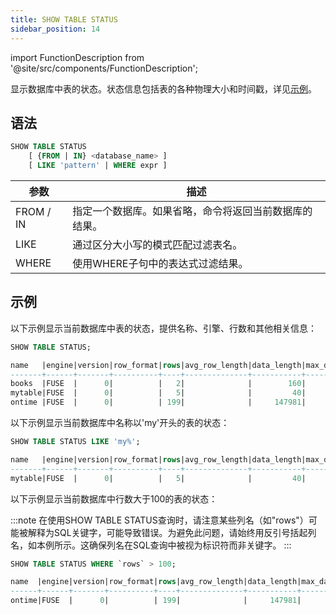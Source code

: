 ```yaml
---
title: SHOW TABLE STATUS
sidebar_position: 14
---
```

import FunctionDescription from '@site/src/components/FunctionDescription';

<FunctionDescription description="引入或更新: v1.2.131"/>

显示数据库中表的状态。状态信息包括表的各种物理大小和时间戳，详见[示例](#examples)。

## 语法

```sql
SHOW TABLE STATUS
    [ {FROM | IN} <database_name> ]
    [ LIKE 'pattern' | WHERE expr ]
```

| 参数        | 描述                                                                                                                         |
|-----------|-----------------------------------------------------------------------------------------------------------------------------|
| FROM / IN | 指定一个数据库。如果省略，命令将返回当前数据库的结果。                                                                                          |
| LIKE      | 通过区分大小写的模式匹配过滤表名。                                                                                                              |
| WHERE     | 使用WHERE子句中的表达式过滤结果。                                                                                                          |

## 示例

以下示例显示当前数据库中表的状态，提供名称、引擎、行数和其他相关信息：

```sql
SHOW TABLE STATUS;

name   |engine|version|row_format|rows|avg_row_length|data_length|max_data_length|index_length|data_free|auto_increment|create_time                  |update_time|check_time|collation|checksum|comment|cluster_by|
-------+------+-------+----------+----+--------------+-----------+---------------+------------+---------+--------------+-----------------------------+-----------+----------+---------+--------+-------+----------+
books  |FUSE  |      0|          |   2|              |        160|               |         713|         |              |2023-09-25 06:40:47.237 +0000|           |          |         |        |       |          |
mytable|FUSE  |      0|          |   5|              |         40|               |        1665|         |              |2023-08-28 07:53:05.455 +0000|           |          |         |        |       |((a + 1)) |
ontime |FUSE  |      0|          | 199|              |     147981|               |       22961|         |              |2023-09-19 07:04:06.414 +0000|           |          |         |        |       |          |
```

以下示例显示当前数据库中名称以'my'开头的表的状态：

```sql
SHOW TABLE STATUS LIKE 'my%';

name   |engine|version|row_format|rows|avg_row_length|data_length|max_data_length|index_length|data_free|auto_increment|create_time                  |update_time|check_time|collation|checksum|comment|cluster_by|
-------+------+-------+----------+----+--------------+-----------+---------------+------------+---------+--------------+-----------------------------+-----------+----------+---------+--------+-------+----------+
mytable|FUSE  |      0|          |   5|              |         40|               |        1665|         |              |2023-08-28 07:53:05.455 +0000|           |          |         |        |       |((a + 1)) |
```

以下示例显示当前数据库中行数大于100的表的状态：

:::note
在使用SHOW TABLE STATUS查询时，请注意某些列名（如"rows"）可能被解释为SQL关键字，可能导致错误。为避免此问题，请始终用反引号括起列名，如本例所示。这确保列名在SQL查询中被视为标识符而非关键字。
:::

```sql
SHOW TABLE STATUS WHERE `rows` > 100;

name  |engine|version|row_format|rows|avg_row_length|data_length|max_data_length|index_length|data_free|auto_increment|create_time                  |update_time|check_time|collation|checksum|comment|cluster_by|
------+------+-------+----------+----+--------------+-----------+---------------+------------+---------+--------------+-----------------------------+-----------+----------+---------+--------+-------+----------+
ontime|FUSE  |      0|          | 199|              |     147981|               |       22961|         |              |2023-09-19 07:04:06.414 +0000|           |          |         |        |       |          |
```
